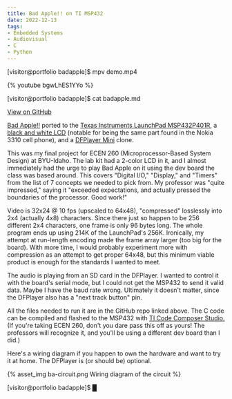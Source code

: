 ```yaml
---
title: Bad Apple!! on TI MSP432
date: 2022-12-13
tags:
- Embedded Systems
- Audiovisual
- C
- Python
---
```

<p class="command">[visitor@portfolio badapple]$ mpv demo.mp4</p>

<!-- div.video-container -->
{% youtube bgwLhES1YYo %}

<p class="command">[visitor@portfolio badapple]$ cat badapple.md</p>

<p class="centered"><a href="https://github.com/slaugaus/bad-msp432" target="_blank">View on GitHub</a></p>

[Bad Apple!!](https://archive.org/details/bad_apple_is.7z) ported to the [Texas Instruments LaunchPad MSP432P401R](https://docs.rs-online.com/3934/A700000006811369.pdf), a [black and white LCD](https://www.sparkfun.com/products/10168) (notable for being the same part found in the Nokia 3310 cell phone), and a [DFPlayer Mini](https://wiki.dfrobot.com/DFPlayer_Mini_SKU_DFR0299) clone.

This was my final project for ECEN 260 (Microprocessor-Based System Design) at BYU-Idaho. The lab kit had a 2-color LCD in it, and I almost immediately had the urge to play Bad Apple on it using the dev board the class was based around. This covers "Digital I/O," "Display," and "Timers" from the list of 7 concepts we needed to pick from. My professor was "quite impressed," saying it "exceeded expectations, and actually pressed the boundaries of the processor. Good work!"

Video is 32x24 @ 10 fps (upscaled to 64x48), "compressed" losslessly into 2x4 (actually 4x8) characters. Since there just so happen to be 256 different 2x4 characters, one frame is only 96 bytes long. The whole program ends up using 214K of the LaunchPad's 256K. Ironically, my attempt at run-length encoding made the frame array larger (too big for the board). With more time, I would probably experiment more with compression as an attempt to get proper 64x48, but this minimum viable product is enough for the standards I wanted to meet.

The audio is playing from an SD card in the DFPlayer. I wanted to control it with the board's serial mode, but I could not get the MSP432 to send it valid data. Maybe I have the baud rate wrong. Ultimately it doesn't matter, since the DFPlayer also has a "next track button" pin.

All the files needed to run it are in the GitHub repo linked above. The C code can be compiled and flashed to the MSP432 with [TI Code Composer Studio.](https://www.ti.com/tool/CCSTUDIO) (If you're taking ECEN 260, don't you dare pass this off as yours! The professors will recognize it, and you'll be using a different dev board than I did.)

Here's a wiring diagram if you happen to own the hardware and want to try it at home. The DFPlayer is (or should be) optional.

{% asset_img ba-circuit.png Wiring diagram of the circuit %}

<p class="command">[visitor@portfolio badapple]$ <span class="blinky">█</span></p>
